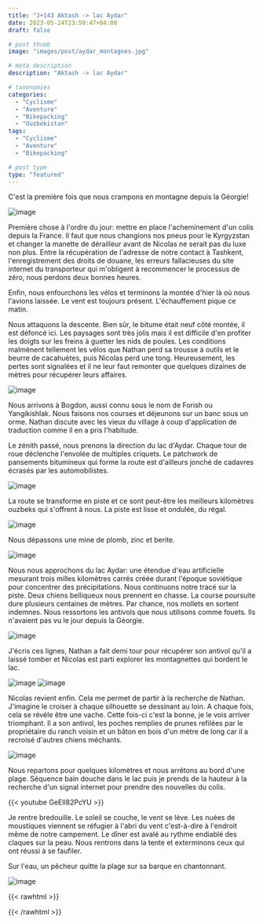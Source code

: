 ```yaml
---
title: "J+143 Aktash -> lac Aydar"
date: 2023-05-24T23:59:47+04:00
draft: false

# post thumb
image: "images/post/aydar_montagnes.jpg"

# meta description
description: "Aktash -> lac Aydar"

# taxonomies
categories:
  - "Cyclisme" 
  - "Aventure" 
  - "Bikepacking"
  - "Ouzbékistan" 
tags:
  - "Cyclisme" 
  - "Aventure" 
  - "Bikepacking" 

# post type
type: "featured"
---
```


C'est la première fois que nous crampons en montagne depuis la Géorgie! 

![image](../../images/post/aydar_camp.jpg)

Première chose à l'ordre du jour: mettre en place l'acheminement d'un colis depuis la France. Il faut que nous changions nos pneus pour le Kyrgyzstan et changer la manette de dérailleur avant de Nicolas ne serait pas du luxe non plus. Entre la récupération de l'adresse de notre contact à Tashkent, l'enregistrement des droits de douane, les erreurs fallacieuses du site internet du transporteur qui m'obligent à recommencer le processus de zéro, nous perdons deux bonnes heures. 

Enfin, nous enfourchons les vélos et terminons la montée d'hier là où nous l'avions laissée. Le vent est toujours présent. L'échauffement pique ce matin. 

Nous attaquons la descente. Bien sûr, le bitume était neuf côté montée, il est défoncé ici. Les paysages sont très jolis mais il est difficile d'en profiter les doigts sur les freins à guetter les nids de poules. Les conditions malmènent tellement les vélos que Nathan perd sa trousse à outils et le beurre de cacahuètes, puis Nicolas perd une tong. Heureusement, les pertes sont signalées et il ne leur faut remonter que quelques dizaines de mètres pour récupérer leurs affaires. 

![image](../../images/post/aydar_benath.jpg)

Nous arrivons à Bogdon, aussi connu sous le nom de Forish ou Yangikishlak. Nous faisons nos courses et déjeunons sur un banc sous un orme. Nathan discute avec les vieux du village à coup d'application de traduction comme il en a pris l'habitude. 

Le zénith passé, nous prenons la direction du lac d'Aydar. Chaque tour de roue déclenche l'envolée de multiples criquets. Le patchwork de pansements bitumineux qui forme la route est d'ailleurs jonché de cadavres écrasés par les automobilistes. 

![image](../../images/post/aydar_pansements.jpg)

La route se transforme en piste et ce sont peut-être les meilleurs kilomètres ouzbeks qui s'offrent à nous. La piste est lisse et ondulée, du régal. 

![image](../../images/post/aydar_coline.jpg)

Nous dépassons une mine de plomb, zinc et berite. 

![image](../../images/post/aydar_carriere.jpg)

Nous nous approchons du lac Aydar: une étendue d'eau artificielle mesurant trois milles kilomètres carrés créée durant l'époque soviétique pour concentrer des précipitations. Nous continuons notre tracé sur la piste. Deux chiens belliqueux nous prennent en chasse. La course poursuite dure plusieurs centaines de mètres. Par chance, nos mollets en sortent indemnes. Nous ressortons les antivols que nous utilisons comme fouets. Ils n'avaient pas vu le jour depuis la Géorgie. 

![image](../../images/post/aydar_gps.jpg)

J'écris ces lignes, Nathan a fait demi tour pour récupérer son antivol qu'il a laissé tomber et Nicolas est parti explorer les montagnettes qui bordent le lac. 

![image](../../images/post/aydar_steppe.jpg)
![image](../../images/post/aydar_libellule.jpg)

Nicolas revient enfin. Cela me permet de partir à la recherche de Nathan. J'imagine le croiser à chaque silhouette se dessinant au loin. A chaque fois, cela se révèle être une vache. Cette fois-ci c'est la bonne, je le vois arriver triomphant. Il a son antivol, les poches remplies de prunes refilées par le propriétaire du ranch voisin et un bâton en bois d'un mètre de long car il a recroisé d'autres chiens méchants. 

![image](../../images/post/aydar_montagneeau.jpg)

Nous repartons pour quelques kilomètres et nous arrêtons au bord d'une plage. Séquence bain douche dans le lac puis je prends de la hauteur à la recherche d'un signal internet pour prendre des nouvelles du colis. 

{{< youtube GeEIl82PcYU >}} 

Je rentre bredouille. Le soleil se couche, le vent se lève. Les nuées de moustiques viennent se réfugier à l'abri du vent c'est-à-dire à l'endroit même de notre campement. Le dîner est avalé au rythme endiablé des claques sur la peau. Nous rentrons dans la tente et exterminons ceux qui ont réussi à se faufiler. 

Sur l'eau, un pêcheur quitte la plage sur sa barque en chantonnant. 

![image](../../images/post/aydar_pecheur.jpg)

{{< rawhtml >}}
<div class="strava-embed-placeholder" data-embed-type="activity" data-embed-id="9138430250"></div><script src="https://strava-embeds.com/embed.js"></script>
{{< /rawhtml >}} 
